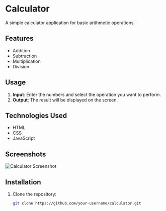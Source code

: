# Calculator

A simple calculator application for basic arithmetic operations.

## Features

- Addition
- Subtraction
- Multiplication
- Division

## Usage

1. **Input**: Enter the numbers and select the operation you want to perform.
2. **Output**: The result will be displayed on the screen.

## Technologies Used

- HTML
- CSS
- JavaScript

## Screenshots

![Calculator Screenshot](screenshot.png)

## Installation

1. Clone the repository:
   ```bash
   git clone https://github.com/your-username/calculator.git
